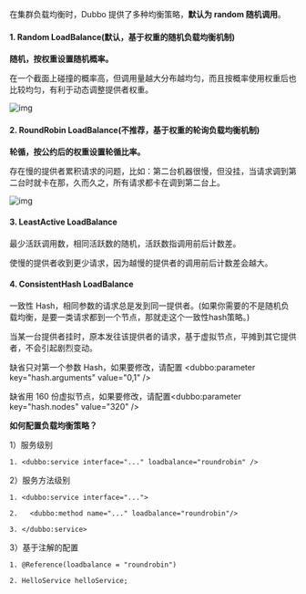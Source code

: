 在集群负载均衡时，Dubbo 提供了多种均衡策略，**默认为 random 随机调用**。



#### 1. Random LoadBalance(默认，基于权重的随机负载均衡机制)

**随机，按权重设置随机概率。**

在一个截面上碰撞的概率高，但调用量越大分布越均匀，而且按概率使用权重后也比较均匀，有利于动态调整提供者权重。

![img](http://pcc.huitogo.club/3b048bd4f45650a5fd5b34d60875f457)



#### 2. RoundRobin LoadBalance(不推荐，基于权重的轮询负载均衡机制)

**轮循，按公约后的权重设置轮循比率。**

存在慢的提供者累积请求的问题，比如：第二台机器很慢，但没挂，当请求调到第二台时就卡在那，久而久之，所有请求都卡在调到第二台上。

![img](http://pcc.huitogo.club/698fc32922e723eb66e0e74686d73541)



#### 3. LeastActive LoadBalance

最少活跃调用数，相同活跃数的随机，活跃数指调用前后计数差。

使慢的提供者收到更少请求，因为越慢的提供者的调用前后计数差会越大。



#### 4. ConsistentHash LoadBalance

一致性 Hash，相同参数的请求总是发到同一提供者。(如果你需要的不是随机负载均衡，是要一类请求都到一个节点，那就走这个一致性hash策略。)



当某一台提供者挂时，原本发往该提供者的请求，基于虚拟节点，平摊到其它提供者，不会引起剧烈变动。

缺省只对第一个参数 Hash，如果要修改，请配置 <dubbo:parameter key="hash.arguments" value="0,1" />

缺省用 160 份虚拟节点，如果要修改，请配置<dubbo:parameter key="hash.nodes" value="320" />



**如何配置负载均衡策略？**

1）服务级别

```
1. <dubbo:service interface="..." loadbalance="roundrobin" /> 
```



2）服务方法级别

```
1. <dubbo:service interface="..."> 

2.   <dubbo:method name="..." loadbalance="roundrobin"/> 

3. </dubbo:service> 
```



3）基于注解的配置

```
1. @Reference(loadbalance = "roundrobin") 

2. HelloService helloService; 
```